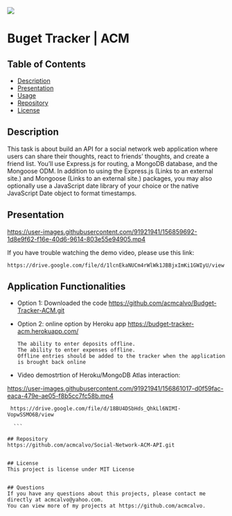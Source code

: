 <img src='https://img.shields.io/github/license/acmcalvo/README-Generator' >

# Buget Tracker | ACM

  ## Table of Contents
  * [Description](#description)
  * [Presentation](#presentation)
  * [Usage](#Usage)
  * [Repository](#repository)
  * [License](#license)


 ## Description
 
This task is about build an API for a social network web application where users can share their thoughts, react to friends’ thoughts, and create a friend list. You’ll use Express.js for routing, a MongoDB database, and the Mongoose ODM. In addition to using the Express.js (Links to an external site.) and Mongoose (Links to an external site.) packages, you may also optionally use a JavaScript date library of your choice or the native JavaScript Date object to format timestamps.

 ## Presentation
  
https://user-images.githubusercontent.com/91921941/156859692-1d8e9f62-f16e-40d6-9614-803e55e94905.mp4
  
  If you have trouble watching the demo video, please use this link:
  ```
  https://drive.google.com/file/d/1lcnEkaNUCm4rWlWk1JBBjxImKi1GWIyU/view
```
 ## Application Functionalities
 
  *  Option 1: Downloaded the code https://github.com/acmcalvo/Budget-Tracker-ACM.git <br/>

    
 *  Option 2: online option by Heroku app https://budget-tracker-acm.herokuapp.com/
 
    ```
    The ability to enter deposits offline.
    The ability to enter expenses offline.
    Offline entries should be added to the tracker when the application is brought back online
    ```
   
* Video demostrtion of Heroku/MongoDB Atlas interaction:


https://user-images.githubusercontent.com/91921941/156861017-d0f59fac-eaca-479e-ae05-f8b5cc7fc58b.mp4
  
   ```  
    https://drive.google.com/file/d/18BU4DSbHds_QhkLl6NIMI-VopwSSMO6B/view
    
     ```
    
 ## Repository
  https://github.com/acmcalvo/Social-Network-ACM-API.git


  ## License 
  This project is license under MIT License

 
  ## Questions
  If you have any questions about this projects, please contact me directly at acmcalvo@yahoo.com. 
  You can view more of my projects at https://github.com/acmcalvo.

